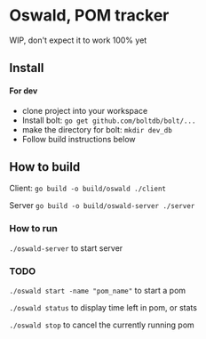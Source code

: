 Oswald, POM tracker
===================

WIP, don't expect it to work 100% yet

## Install
#### For dev
- clone project into your workspace
- Install bolt: ```go get github.com/boltdb/bolt/...```
- make the directory for bolt: ```mkdir dev_db```
- Follow build instructions below

## How to build
Client: ```go build -o build/oswald ./client```

Server ```go build -o build/oswald-server ./server```

### How to run
```./oswald-server``` to start server

### TODO

```./oswald start -name "pom_name"``` to start a pom

```./oswald status``` to display time left in pom, or stats

```./oswald stop``` to cancel the currently running pom
